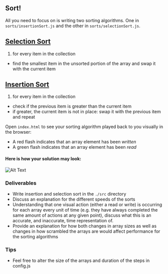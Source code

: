 ## Sort!

All you need to focus on is writing two sorting algorithms. One in ```sorts/insertionSort.js``` and the other in ```sorts/selectionSort.js```.

## [Selection Sort](https://en.wikipedia.org/wiki/Selection_sort)
  1. for every item in the collection
  - find the smallest item in the unsorted portion of the array and swap it with the current item

## [Insertion Sort](https://en.wikipedia.org/wiki/Insertion_sort)
  1. for every item in the collection
  - check if the previous item is greater than the current item
  - if greater, the current item is not in place: swap it with the previous item and repeat

Open ```index.html``` to see your sorting algorithm played back to you visually in the browser:
  - A red flash indicates that an array element has been *written*
  - A green flash indicates that an array element has been *read*

#### Here is how your solution may look:
![Alt Text](./assets/example-solution.gif)


### Deliverables
  - Write insertion and selection sort in the ```./src``` directory
  - Discuss an explanation for the different speeds of the sorts
  - Understanding that one visual action (either a read or write) is occurring for each array every unit of time (e.g. they have always completed the same amount of actions at any given point), discuss what this is an accurate, and inaccurate, time representation of.
  - Provide an explanation for how both changes in array sizes as well as changes in how scrambled the arrays are would affect performance for the sorting algorithms


### Tips
  - Feel free to alter the size of the arrays and duration of the steps in config.js
